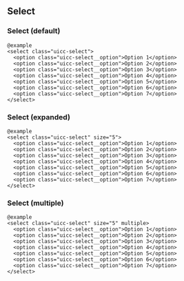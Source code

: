 ## Select

### Select (default)
  
    @example
    <select class="uicc-select">
      <option class="uicc-select__option">Option 1</option>
      <option class="uicc-select__option">Option 2</option>
      <option class="uicc-select__option">Option 3</option>
      <option class="uicc-select__option">Option 4</option>
      <option class="uicc-select__option">Option 5</option>
      <option class="uicc-select__option">Option 6</option>
      <option class="uicc-select__option">Option 7</option>
    </select>


### Select (expanded)
  
    @example
    <select class="uicc-select" size="5">
      <option class="uicc-select__option">Option 1</option>
      <option class="uicc-select__option">Option 2</option>
      <option class="uicc-select__option">Option 3</option>
      <option class="uicc-select__option">Option 4</option>
      <option class="uicc-select__option">Option 5</option>
      <option class="uicc-select__option">Option 6</option>
      <option class="uicc-select__option">Option 7</option>
    </select>


### Select (multiple)
  
    @example
    <select class="uicc-select" size="5" multiple>
      <option class="uicc-select__option">Option 1</option>
      <option class="uicc-select__option">Option 2</option>
      <option class="uicc-select__option">Option 3</option>
      <option class="uicc-select__option">Option 4</option>
      <option class="uicc-select__option">Option 5</option>
      <option class="uicc-select__option">Option 6</option>
      <option class="uicc-select__option">Option 7</option>
    </select>
